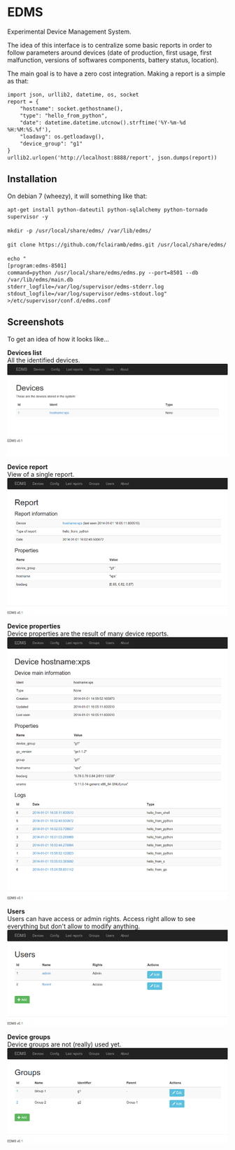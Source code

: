 EDMS
====
Experimental Device Management System.

The idea of this interface is to centralize some basic reports in order to follow parameters around devices (date of production, first usage, first malfunction, versions of softwares components, battery status, location).

The main goal is to have a zero cost integration. Making a report is a simple as that:

    import json, urllib2, datetime, os, socket
    report = {
        "hostname": socket.gethostname(),
        "type": "hello_from_python",
        "date": datetime.datetime.utcnow().strftime('%Y-%m-%d %H:%M:%S.%f'),
        "loadavg": os.getloadavg(),
        "device_group": "g1"
    }
    urllib2.urlopen('http://localhost:8888/report', json.dumps(report))

Installation
------------
On debian 7 (wheezy), it will something like that:

    apt-get install python-dateutil python-sqlalchemy python-tornado supervisor -y

    mkdir -p /usr/local/share/edms/ /var/lib/edms/

    git clone https://github.com/fclairamb/edms.git /usr/local/share/edms/

    echo "
    [program:edms-8501]
    command=python /usr/local/share/edms/edms.py --port=8501 --db /var/lib/edms/main.db
    stderr_logfile=/var/log/supervisor/edms-stderr.log
    stdout_logfile=/var/log/supervisor/edms-stdout.log" >/etc/supervisor/conf.d/edms.conf




Screenshots
-----------
To get an idea of how it looks like...

**Devices list**<br />
All the identified devices.
![Devices](https://github.com/fclairamb/edms/blob/master/quick-look/Devices.png?raw=true)

**Device report**<br />
View of a single report.
![Device report](https://github.com/fclairamb/edms/blob/master/quick-look/Report.png?raw=true)

**Device properties**<br />
Device properties are the result of many device reports.
![Device properties](https://github.com/fclairamb/edms/blob/master/quick-look/Device%20hostname%20xps.png?raw=true)

**Users**<br />
Users can have access or admin rights. Access right allow to see everything but don't allow to modify anything.
![Users](https://github.com/fclairamb/edms/blob/master/quick-look/Users.png?raw=true)

**Device groups**<br />
Device groups are not (really) used yet.
![Groups](https://github.com/fclairamb/edms/blob/master/quick-look/Groups.png?raw=true)
